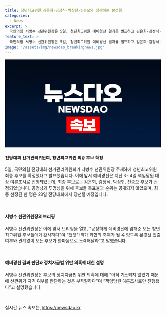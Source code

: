 ```yaml
---
title: 청년최고위원 김은희·김정식·박상현·진종오와 함께하는 본선행
categories:
  - News
excerpt: >
  국민의힘 서병수 선관위원장은 5일, 청년최고위원 예비경선 결과를 발표하고 김은희·김정식·박상현·진종오 후보를 최종 후보로 확정했다. 서 위원장은 공정한 경선에 참여한 모든 후보들에게 감사의 말을 전하며, 후보별 득표율과 순위를 공개하지 않겠다고 밝혔다. 또한, 원희룡 대표 후보의 러닝메이트 박진호 후보는 예비경선에서 탈락했으며, 이에 대한 자격 여부는 현재 기소 여부에 따라 판단될 것이라고 설명했다.
feature_text: >
  국민의힘 서병수 선관위원장은 5일, 청년최고위원 예비경선 결과를 발표하고 김은희·김정식·박상현·진종오 후보를 최종 후보로 확정했다. 서 위원장은 공정한 경선에 참여한 모든 후보들에게 감사의 말을 전하며, 후보별 득표율과 순위를 공개하지 않겠다고 밝혔다. 또한, 원희룡 대표 후보의 러닝메이트 박진호 후보는 예비경선에서 탈락했으며, 이에 대한 자격 여부는 현재 기소 여부에 따라 판단될 것이라고 설명했다.
image: '/assets/img/newsdao_breakingnews.jpg'
---
```


<p><img src="/assets/img/newsdao_breakingnews.jpg" alt="ranknews 속보" /></p>

<h4>전당대회 선거관리위원회, 청년최고위원 최종 후보 확정</h4>

<p>5일, 국민의힘 전당대회 선거관리위원회가 서병수 선관위원장 주재하에 청년최고위원 최종 후보를 확정했다고 발표했습니다. 이에 앞서 예비경선은 지난 3∼4일 책임당원 대상 여론조사로 진행되었는데, 최종 후보로는 김은희, 김정식, 박상현, 진종오 후보가 선정되었습니다. 공정성과 투명성을 위해 후보별 득표율과 순위는 공개되지 않았으며, 최종 선정된 한 명은 23일 전당대회에서 당선될 예정입니다.</p>

<p data-ke-size="size16">&nbsp;</p>

<h4>서병수 선관위원장의 브리핑</h4>

<p>서병수 선관위원장은 이에 앞서 브리핑을 열고, "공정하게 예비경선에 임해준 모든 청년최고위원 후보들에게 감사하다"며 “전당대회가 화합의 축제가 될 수 있도록 본경선 진출 여부와 관계없이 모든 후보가 한마음으로 노력해달라”고 말했습니다.</p>

<p data-ke-size="size16">&nbsp;</p>

<h4>예비경선 결과 판단과 정치자금법 위반 의혹에 대한 설명</h4>

<p>서병수 선관위원장은 후보의 정치자금법 위반 의혹에 대해 "아직 기소되지 않았기 때문에 선관위가 자격 여부를 판단하는 것은 부적절하다"며 “책임당원 여론조사로만 진행됐다”고 설명했습니다.</p>

<p data-ke-size="size16">&nbsp;</p>
실시간 뉴스 속보는, <a href="https://newsdao.kr" rel="dofollow">https://newsdao.kr</a>


